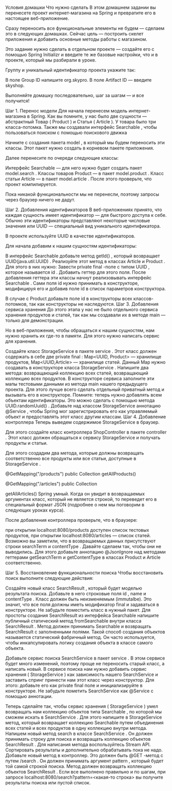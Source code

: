 Условия домашки
Что нужно сделать
В этом домашнем задании вы перенесете проект интернет-магазина на Spring и превратите его в настоящее веб-приложение.

Сразу переносить все функциональные элементы не будем — сделаем это в следующих домашках. Сейчас цель — построить скелет приложения и добавить основные методы работы с магазином.

Это задание нужно сделать в отдельном проекте — создайте его с помощью Spring Initializr и введите те же базовые настройки, что и в проекте, который мы разбирали в уроке.

Группу и уникальный идентификатор проекта укажите так:

В поле Group ID напишите org.skypro.
В поле Artifact ID — введите skyshop.


Выполняйте домашку последовательно, шаг за шагам — и все получится!

Шаг 1. Перенос модели
Для начала перенесем модель интернет-магазина в Spring. Как вы помните, у нас было две сущности — абстрактный Товар (
Product
) и Статья (
Article
). У товара было три класса-потомка. Также мы создавали интерфейс
Searchable
, чтобы пользоваться поиском с помощью поискового движка

Начните с создания пакета
model
, в который мы будем переносить эти классы. Этот пакет нужно создать в корневом пакете приложения.

Далее перенесите по очереди следующие классы:

Интерфейс
Searchable
— для него нужно будет создать пакет
model.search
.
Классы товаров
Product
— в пакет
model.product
.
Класс статьи
Article
— в пакет
model.article
.
После этого проверьте, что проект компилируется.

Пока никакой функциональности мы не перенесли, поэтому запросы через браузер ничего не дадут.

Шаг 2. Добавления идентификаторов
В веб-приложениях принято, что каждая сущность имеет идентификатор — для быстрого доступа к себе. Обычно эти идентификаторы представляют некоторые числовые значения или UUID — специальный вид уникального идентификатора.

В проекте используйте UUID в качестве идентификаторов.

Для начала добавим к нашим сущностям идентификаторы:

В интерфейс
Searchable
добавьте метод
getId()
, который возвращает
UUID(java.util.UUID)
.
Реализуйте этот метод в классах
Article
и
Product
. Для этого в них нужно:
Завести
private final
-поле с типом
UUID
, которое называется
id
.
Добавить геттер для этого поля. После добавления геттера эти классы начнут реализовывать интерфейс
Searchable
.
Сами поля
id
нужно принимать в конструкторе, модифицируя его и добавив поле
id
в список параметров конструктора.

В случае с
Product
добавьте поле
id
в конструкторы всех классов-потомков, так как конструкторы не наследуются.
Шаг 3. Добавления сервиса хранения
До этого этапа  у нас не было отдельного сервиса хранения продуктов и статей, так как мы создавали их в методе
main
— только для демонстрации.

Но в веб-приложения, чтобы обращаться к нашим сущностям, нам нужно хранить их где-то в памяти. Для этого нужно написать сервис для хранения.

Создайте класс
StorageService
в пакете
service
. Этот класс должен содержать в себе две
private final
:
Map<UUID, Product>
— хранилище продуктов,
Map<UUID,Article>
— хранилище статей.
Данный
Map
нужно создавать в конструкторе класса
StorageService
.
Напишите два метода:
возвращающий коллекцию всех статей,
возвращающий коллекцию всех продуктов.
В конструкторе сервиса заполните эти мапы тестовыми данными из метода
main
нашего предыдущего проекта. Для этого лучше всего сделать отдельный приватный метод и вызывать его в конструкторе. Помните: теперь нужно добавлять всем объектам идентификаторы. Это можно сделать с помощью метода
UUID.randomUuid()
.
Добавьте над классом
StorageService
аннотацию
@Service
, чтобы Spring мог зарегистрировать его как управляемый объект и предоставлять этот класс другим классам.
Шаг 4. Добавление контроллера
Теперь выведем содержимое
StorageService
в браузер.

Для этого создайте класс контроллера
ShopController
в пакете
controller
. Этот класс должен обращаться к сервису
StorageService
и получать продукты и статьи.

Для этого создадим два метода, которые должны возвращать соответственно все продукты или все статьи, доступные в
StorageService
.

@GetMapping("/products")
public Collection<Product> getAllProducts()

@GetMapping("/articles")
public Collection<Article> getAllArticles()
Spring умный. Когда он увидит в возвращаемых аргументах класс, который не является строкой, то переведет его в специальный формат JSON (подробнее о нем мы поговорим в следующих уроках курса).

После добавления контроллера проверьте, что в браузере:

при открытии localhost:8080/products доступен список тестовых продуктов,
при открытии  localhost:8080/articles — список статей.
Возможно вы заметили, что в возвращаемых данных присутствуют строки
searchTerm
и
contentType
. Давайте сделаем так, чтобы они не выводились. Для этого добавьте аннотацию
@JsonIgnore
над методами геттерами
getSearchTerm
и
getContentType
в классах
Product
и
Article
соответственно.

Шаг 5. Восстановление функциональности поиска
Чтобы восстановить поиск выполните следующие действия:

Создайте новый класс
SearchResult
,  который будет моделью результата поиска. Добавьте в него строковые поля
id
,
name
и
contentType
. Класс должен быть неизменяемым (immutalbe). Это значит, что все поля должны иметь модификатор
final
и задаваться в конструкторе. Не забудьте поместить класс в нужный пакет.
Для простоты создания
SearchResult
из интерфейса
Searchable
напишите публичный статический метод
fromSearchable
внутри класса
SearchResult
. Метод должен принимать
Searchable
и возвращать
SearchResult
с заполненными полями.
Такой способ создания объектов называется статический фабричный метод. Он часто используется, чтобы инкапсулировать логику создания объекта в классе самого объекта.

Добавьте сервис поиска
SearchService
в пакет
service
. В этом сервисе будет много изменений, поэтому проще не переносить старый класс, а написать новый. В сервисе поиска нам нужно добавить сервис хранения (
StorageService
) как зависимость нашего
SearchService
и заставить спринг принести нам этот класс через конструктор. Для этого:
добавьте его как
private final
поле
и инициализируйте в конструкторе.
Не забудьте пометить
SearchService
как
@Service
с помощью аннотации.

Теперь сделайте так, чтобы сервис хранения (
StorageService
) умел возвращать нам коллекцию объектов типа
Searchable
, по которой мы сможем искать в
SearchService
. Для этого напишите в
StorageService
метод, который возвращает коллекцию
Searchable
путем объединения всех статей и всех продуктов в одну коллекцию внутри метода.
Напишем новый метод
search
в классе
SearchService
. Он должен принимать строку для поиска и возвращать коллекцию объектов
SearchResult
. Для написания метода воспользуйтесь Stream API. Сортировать результаты и дополнительно обрабатывать пока не надо.
Добавьте новый метод в контроллер. Это должен быть
@GET
-метод с путем
/search
. Он должен принимать аргумент
pattern
, который будет той самой строкой поиска. Метод должен возвращать коллекцию объектов
SearchResult
.
Если все выполнено правильно и по шагам, при запросе localhost:8080/search?pattern=<какая-то строка> вы получите результаты поиска или пустой список.